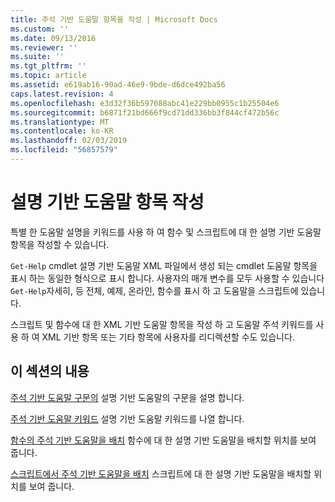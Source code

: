 ```yaml
---
title: 주석 기반 도움말 항목을 작성 | Microsoft Docs
ms.custom: ''
ms.date: 09/13/2016
ms.reviewer: ''
ms.suite: ''
ms.tgt_pltfrm: ''
ms.topic: article
ms.assetid: e619ab16-90ad-46e9-9bde-d6dce492ba56
caps.latest.revision: 4
ms.openlocfilehash: e3d32f36b597088abc41e229bb0955c1b25504e6
ms.sourcegitcommit: b6871f21bd666f9cd71dd336bb3f844cf472b56c
ms.translationtype: MT
ms.contentlocale: ko-KR
ms.lasthandoff: 02/03/2019
ms.locfileid: "56857579"
---
```

# <a name="writing-comment-based-help-topics"></a>설명 기반 도움말 항목 작성

특별 한 도움말 설명을 키워드를 사용 하 여 함수 및 스크립트에 대 한 설명 기반 도움말 항목을 작성할 수 있습니다.

 `Get-Help` cmdlet 설명 기반 도움말 XML 파일에서 생성 되는 cmdlet 도움말 항목을 표시 하는 동일한 형식으로 표시 합니다. 사용자의 매개 변수를 모두 사용할 수 있습니다 `Get-Help`자세히, 등 전체, 예제, 온라인, 함수를 표시 하 고 도움말을 스크립트에 있습니다.

 스크립트 및 함수에 대 한 XML 기반 도움말 항목을 작성 하 고 도움말 주석 키워드를 사용 하 여 XML 기반 항목 또는 기타 항목에 사용자를 리디렉션할 수도 있습니다.

## <a name="in-this-section"></a>이 섹션의 내용

 [주석 기반 도움말 구문의](./syntax-of-comment-based-help.md) 설명 기반 도움말의 구문을 설명 합니다.

 [주석 기반 도움말 키워드](./comment-based-help-keywords.md) 설명 기반 도움말 키워드를 나열 합니다.

 [함수의 주석 기반 도움말을 배치](./placing-comment-based-help-in-functions.md) 함수에 대 한 설명 기반 도움말을 배치할 위치를 보여 줍니다.

 [스크립트에서 주석 기반 도움말을 배치](./placing-comment-based-help-in-scripts.md) 스크립트에 대 한 설명 기반 도움말을 배치할 위치를 보여 줍니다.
